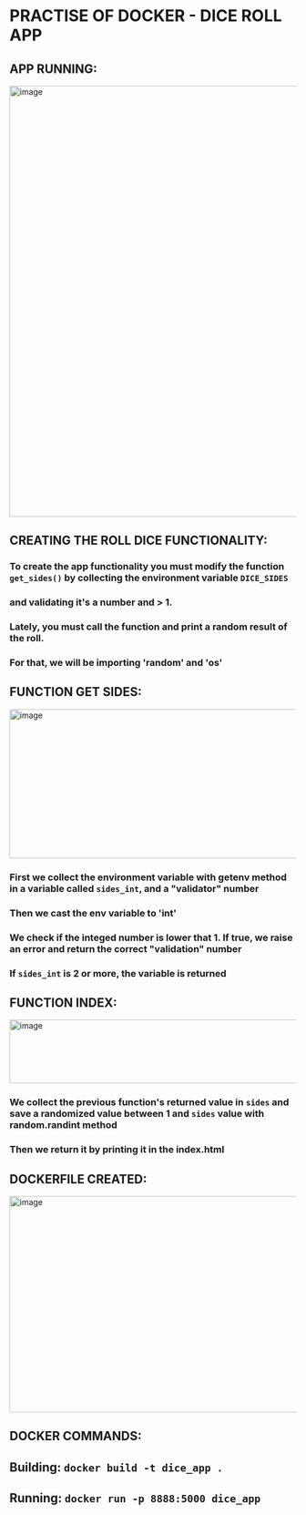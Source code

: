 # PRACTISE OF DOCKER - DICE ROLL APP
## APP RUNNING:
<img width="777" height="757" alt="image" src="https://github.com/user-attachments/assets/7033b594-92d2-4f67-b826-c76d537ccc06" />

## CREATING THE ROLL DICE FUNCTIONALITY:
### To create the app functionality you must modify the function `get_sides()` by collecting the environment variable `DICE_SIDES`
### and validating it's a number and  > 1.

### Lately,  you must call the function and print a random result of the roll.

### For that, we will be importing 'random' and 'os'

## FUNCTION GET SIDES:
<img width="648" height="262" alt="image" src="https://github.com/user-attachments/assets/b88044b2-fa6f-4148-84c6-7217e97cd3e5" />

### First we collect the environment variable with getenv method in a variable called `sides_int`, and a "validator" number
### Then we cast the env variable to 'int'
### We check if the integed number is lower that 1. If true, we raise an error and return the correct "validation" number
### If `sides_int` is 2 or more, the variable is returned

## FUNCTION INDEX:
<img width="803" height="112" alt="image" src="https://github.com/user-attachments/assets/b1dc079d-c9d2-44d6-b2fc-330a0139dbf3" />

### We collect the previous function's returned value in `sides` and save a randomized value between 1 and `sides` value with random.randint method
### Then we return it by printing it in the index.html

## DOCKERFILE CREATED:
<img width="711" height="380" alt="image" src="https://github.com/user-attachments/assets/60970ec3-4ca5-45a8-b6a5-aef8a88913c2" />

## DOCKER COMMANDS:
## Building: `docker build -t dice_app .`
## Running: `docker run -p 8888:5000 dice_app`
